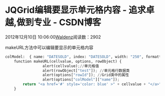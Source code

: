 
# JQGrid编辑要显示单元格内容 - 追求卓越,做到专业 - CSDN博客


2012年12月10日 10:06:00[Waldenz](https://me.csdn.net/enter89)阅读数：2902


makeURL方法中可以编辑要显示的单元格内容
```python
colModel:  { name: "DATESOLD", index: "DATESOLD", width: "250", formatter: makeURL }, 
    function makeURL(cellvalue, options, rowObject) {
                 alert(cellvalue);//单元格值
                 alert(rowObject["test"]); //单元格行数据类
                 alert(options["rowId"]); //Grid类中的属性
                 alert(options["colModel"]["name"]);
        return "<a href='#' style='color: blue' >" + cellvalue + "</a>";
    }
```


